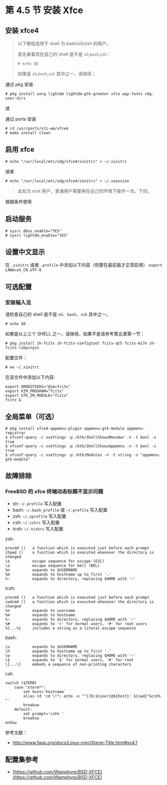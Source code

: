 # 第 4.5 节 安装 Xfce

## 安装 xfce4

> 以下教程适用于 shell 为 bash/sh/zsh 的用户。
>
> 首先看看现在自己的 shell 是不是 `sh`,`bash`,`zsh`：
>
> `# echo $0`
>
> 如果是 `sh`,`bash`,`zsh` 其中之一，请继续；

通过 pkg 安装

```
# pkg install xorg lightdm lightdm-gtk-greeter xfce wqy-fonts xdg-user-dirs
```

或

通过 ports 安装

```
# cd /usr/ports/x11-wm/xfce4
# make install clean
```

## 启用 xfce

`# echo "/usr/local/etc/xdg/xfce4/xinitrc" > ~/.xinitrc`

或者

`# echo "/usr/local/etc/xdg/xfce4/xinitrc" > ~/.xsession`

> 此处为 root 用户，普通用户需要再在自己的环境下操作一次。下同。

根据条件使用

## 启动服务

```
# sysrc dbus_enable="YES"
# sysrc lightdm_enable="YES"
```

## 设置中文显示

在 `.xinitrc` 或者 `.profile` 中添加以下内容（但要在最前面才正常启用） `export LANG=zh_CN.UTF-8`

## 可选配置

### 安装输入法

请检查自己的 shell 是不是 `sh`、`bash`、`zsh` 其中之一。

```
# echo $0
```

如果是以上三个 SHELL 之一，请继续，如果不是请参考第五章第一节：

```
# pkg install zh-fcitx zh-fcitx-configtool fcitx-qt5 fcitx-m17n zh-fcitx-libpinyin
```

配置文件：

```
# ee ~/.xinitrc
```

在该文件中添加以下内容:

```
export XMODIFIERS="@im=fcitx"
export XIM_PROGRAM="fcitx"
export GTK_IM_MODULE="fcitx"
fcitx &
```

## 全局菜单（可选）

```
# pkg install xfce4-appmenu-plugin appmenu-gtk-module appmenu-registrar
$ xfconf-query -c xsettings -p /Gtk/ShellShowsMenubar -n -t bool -s true
$ xfconf-query -c xsettings -p /Gtk/ShellShowsAppmenu -n -t bool -s true
$ xfconf-query -c xsettings -p /Gtk/Modules -n -t string -s "appmenu-gtk-module"
```

## 故障排除

### FreeBSD 的 xfce 终端动态标题不显示问题


 - sh: `~/.profile` 写入配置
 - bash: `~/.bash_profile` 或 `~/.profile` 写入配置
 - zsh: `~/.zprofile` 写入配置
 - csh: `~/.cshrc` 写入配置
 - tcsh: `~/.tcshrc` 写入配置

zsh:

```
precmd ()   a function which is executed just before each prompt
chpwd ()    a function which is executed whenever the directory is changed
\e          escape sequence for escape (ESC)
\a          escape sequence for bell (BEL)
%n          expands to $USERNAME
%m          expands to hostname up to first '.'
%~          expands to directory, replacing $HOME with '~'
```

tcsh:

```
precmd ()   a function which is executed just before each prompt
cwdcmd ()   a function which is executed whenever the directory is changed
%n          expands to username
%m          expands to hostname
%~          expands to directory, replacing $HOME with '~'
%#          expands to '>' for normal users, '#' for root users
%{...%}     includes a string as a literal escape sequence
```

bash:
```
\u          expands to $USERNAME
\h          expands to hostname up to first '.'
\w          expands to directory, replacing $HOME with '~'
\$          expands to '$' for normal users, '#' for root
\[...\]     embeds a sequence of non-printing characters
```

csh
```
switch ($TERM)
    case "xterm*":
        set host=`hostname`
        alias cd 'cd \!*; echo -n "^[]0;${user}@${host}: ${cwd}^Gcsh% "'
        breaksw
    default:
        set prompt='csh% '
        breaksw
endsw
```

参考文献： 

 - <http://www.faqs.org/docs/Linux-mini/Xterm-Title.html#ss4.1>

## 配置集参考

- [https://github.com/Wamphyre/BSD-XFCE](https://github.com/Wamphyre/BSD-XFCE)
